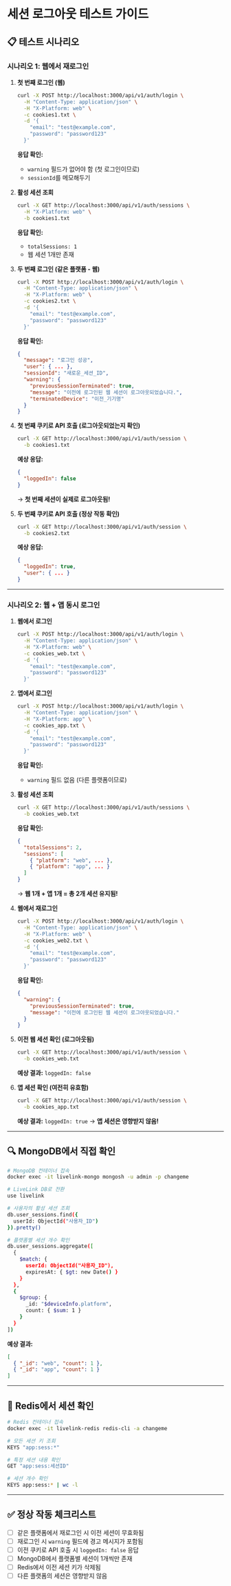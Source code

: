 # 세션 로그아웃 테스트 가이드

## 📋 테스트 시나리오

### 시나리오 1: 웹에서 재로그인
1. **첫 번째 로그인 (웹)**
   ```bash
   curl -X POST http://localhost:3000/api/v1/auth/login \
     -H "Content-Type: application/json" \
     -H "X-Platform: web" \
     -c cookies1.txt \
     -d '{
       "email": "test@example.com",
       "password": "password123"
     }'
   ```

   **응답 확인:**
   - `warning` 필드가 없어야 함 (첫 로그인이므로)
   - `sessionId`를 메모해두기

2. **활성 세션 조회**
   ```bash
   curl -X GET http://localhost:3000/api/v1/auth/sessions \
     -H "X-Platform: web" \
     -b cookies1.txt
   ```

   **응답 확인:**
   - `totalSessions: 1`
   - 웹 세션 1개만 존재

3. **두 번째 로그인 (같은 플랫폼 - 웹)**
   ```bash
   curl -X POST http://localhost:3000/api/v1/auth/login \
     -H "Content-Type: application/json" \
     -H "X-Platform: web" \
     -c cookies2.txt \
     -d '{
       "email": "test@example.com",
       "password": "password123"
     }'
   ```

   **응답 확인:**
   ```json
   {
     "message": "로그인 성공",
     "user": { ... },
     "sessionId": "새로운_세션_ID",
     "warning": {
       "previousSessionTerminated": true,
       "message": "이전에 로그인된 웹 세션이 로그아웃되었습니다.",
       "terminatedDevice": "이전_기기명"
     }
   }
   ```

4. **첫 번째 쿠키로 API 호출 (로그아웃되었는지 확인)**
   ```bash
   curl -X GET http://localhost:3000/api/v1/auth/session \
     -b cookies1.txt
   ```

   **예상 응답:**
   ```json
   {
     "loggedIn": false
   }
   ```
   → **첫 번째 세션이 실제로 로그아웃됨!**

5. **두 번째 쿠키로 API 호출 (정상 작동 확인)**
   ```bash
   curl -X GET http://localhost:3000/api/v1/auth/session \
     -b cookies2.txt
   ```

   **예상 응답:**
   ```json
   {
     "loggedIn": true,
     "user": { ... }
   }
   ```

---

### 시나리오 2: 웹 + 앱 동시 로그인
1. **웹에서 로그인**
   ```bash
   curl -X POST http://localhost:3000/api/v1/auth/login \
     -H "Content-Type: application/json" \
     -H "X-Platform: web" \
     -c cookies_web.txt \
     -d '{
       "email": "test@example.com",
       "password": "password123"
     }'
   ```

2. **앱에서 로그인**
   ```bash
   curl -X POST http://localhost:3000/api/v1/auth/login \
     -H "Content-Type: application/json" \
     -H "X-Platform: app" \
     -c cookies_app.txt \
     -d '{
       "email": "test@example.com",
       "password": "password123"
     }'
   ```

   **응답 확인:**
   - `warning` 필드 없음 (다른 플랫폼이므로)

3. **활성 세션 조회**
   ```bash
   curl -X GET http://localhost:3000/api/v1/auth/sessions \
     -b cookies_web.txt
   ```

   **응답 확인:**
   ```json
   {
     "totalSessions": 2,
     "sessions": [
       { "platform": "web", ... },
       { "platform": "app", ... }
     ]
   }
   ```
   → **웹 1개 + 앱 1개 = 총 2개 세션 유지됨!**

4. **웹에서 재로그인**
   ```bash
   curl -X POST http://localhost:3000/api/v1/auth/login \
     -H "Content-Type: application/json" \
     -H "X-Platform: web" \
     -c cookies_web2.txt \
     -d '{
       "email": "test@example.com",
       "password": "password123"
     }'
   ```

   **응답 확인:**
   ```json
   {
     "warning": {
       "previousSessionTerminated": true,
       "message": "이전에 로그인된 웹 세션이 로그아웃되었습니다."
     }
   }
   ```

5. **이전 웹 세션 확인 (로그아웃됨)**
   ```bash
   curl -X GET http://localhost:3000/api/v1/auth/session \
     -b cookies_web.txt
   ```
   **예상 결과:** `loggedIn: false`

6. **앱 세션 확인 (여전히 유효함)**
   ```bash
   curl -X GET http://localhost:3000/api/v1/auth/session \
     -b cookies_app.txt
   ```
   **예상 결과:** `loggedIn: true`
   → **앱 세션은 영향받지 않음!**

---

## 🔍 MongoDB에서 직접 확인

```bash
# MongoDB 컨테이너 접속
docker exec -it livelink-mongo mongosh -u admin -p changeme

# LiveLink DB로 전환
use livelink

# 사용자의 활성 세션 조회
db.user_sessions.find({
  userId: ObjectId("사용자_ID")
}).pretty()

# 플랫폼별 세션 개수 확인
db.user_sessions.aggregate([
  {
    $match: {
      userId: ObjectId("사용자_ID"),
      expiresAt: { $gt: new Date() }
    }
  },
  {
    $group: {
      _id: "$deviceInfo.platform",
      count: { $sum: 1 }
    }
  }
])
```

**예상 결과:**
```json
[
  { "_id": "web", "count": 1 },
  { "_id": "app", "count": 1 }
]
```

---

## 🔧 Redis에서 세션 확인

```bash
# Redis 컨테이너 접속
docker exec -it livelink-redis redis-cli -a changeme

# 모든 세션 키 조회
KEYS "app:sess:*"

# 특정 세션 내용 확인
GET "app:sess:세션ID"

# 세션 개수 확인
KEYS app:sess:* | wc -l
```

---

## ✅ 정상 작동 체크리스트

- [ ] 같은 플랫폼에서 재로그인 시 이전 세션이 무효화됨
- [ ] 재로그인 시 `warning` 필드에 경고 메시지가 포함됨
- [ ] 이전 쿠키로 API 호출 시 `loggedIn: false` 응답
- [ ] MongoDB에서 플랫폼별 세션이 1개씩만 존재
- [ ] Redis에서 이전 세션 키가 삭제됨
- [ ] 다른 플랫폼의 세션은 영향받지 않음
